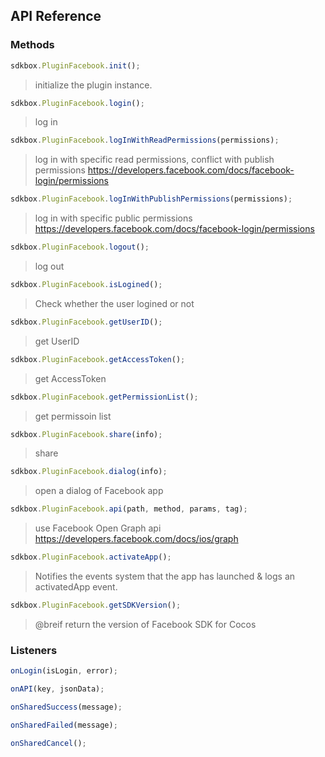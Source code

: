 ## API Reference

### Methods
```javascript
sdkbox.PluginFacebook.init();
```
> initialize the plugin instance.

```javascript
sdkbox.PluginFacebook.login();
```
> log in

```javascript
sdkbox.PluginFacebook.logInWithReadPermissions(permissions);
```
> log in with specific read permissions, conflict with publish permissions
https://developers.facebook.com/docs/facebook-login/permissions

```javascript
sdkbox.PluginFacebook.logInWithPublishPermissions(permissions);
```
> log in with specific public permissions
https://developers.facebook.com/docs/facebook-login/permissions

```javascript
sdkbox.PluginFacebook.logout();
```
> log out

```javascript
sdkbox.PluginFacebook.isLogined();
```
> Check whether the user logined or not

```javascript
sdkbox.PluginFacebook.getUserID();
```
> get UserID

```javascript
sdkbox.PluginFacebook.getAccessToken();
```
> get AccessToken

```javascript
sdkbox.PluginFacebook.getPermissionList();
```
> get permissoin list

```javascript
sdkbox.PluginFacebook.share(info);
```
> share

```javascript
sdkbox.PluginFacebook.dialog(info);
```
> open a dialog of Facebook app

```javascript
sdkbox.PluginFacebook.api(path, method, params, tag);
```
> use Facebook Open Graph api
https://developers.facebook.com/docs/ios/graph

```javascript
sdkbox.PluginFacebook.activateApp();
```
> Notifies the events system that the app has launched & logs an activatedApp event.

```javascript
sdkbox.PluginFacebook.getSDKVersion();
```
> @breif return the version of Facebook SDK for Cocos


### Listeners
```javascript
onLogin(isLogin, error);
```

```javascript
onAPI(key, jsonData);
```

```javascript
onSharedSuccess(message);
```

```javascript
onSharedFailed(message);
```

```javascript
onSharedCancel();
```
